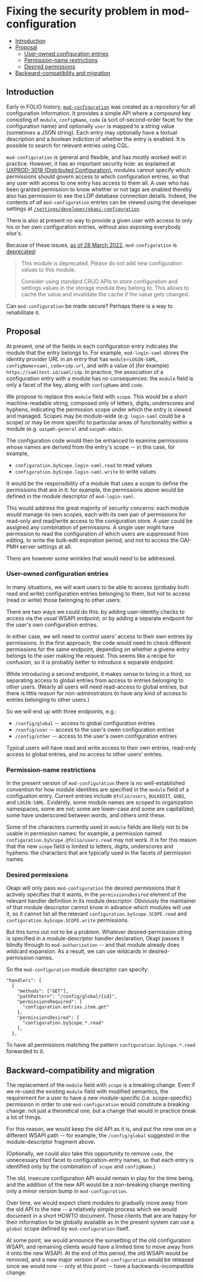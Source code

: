 # Fixing the security problem in mod-configuration

<!-- md2toc -l 2 fixing-mod-configuration.md -->
* [Introduction](#introduction)
* [Proposal](#proposal)
    * [User-owned configuration entries](#user-owned-configuration-entries)
    * [Permission-name restrictions](#permission-name-restrictions)
    * [Desired permissions](#desired-permissions)
* [Backward-compatibility and migration](#backward-compatibility-and-migration)



## Introduction

Early in FOLIO history, [`mod-configuration`](https://github.com/folio-org/mod-configuration) was created as a repository for all configuration information. It provides a simple API where a compound key consisting of `module`, `configName`, `code` (a sort of-second-order facet for the configuration name) and optionally `user` is mapped to a string value (sometimes a JSON string). Each entry may optionally have a textual description and a boolean indiction of whether the entry is enabled. It is possible to search for relevant entries using CQL.

`mod-configuration` is general and flexible, and has mostly worked well in practice. However, it has an important security hole: as explained at [UXPROD-3018 (Distributed Configuration)](https://issues.folio.org/browse/UXPROD-3018), modules cannot specify which permissions should govern access to which configuration entries, so that any user with access to one entry has access to them all. A user who has been granted permission to know whether or not tags are enabled thereby also has permission to see the LDP database connection details. Indeed, the contents of _all_ `mod-configuration` entries can be viewed using the developer settings at [`/settings/developer/okapi-configuration`](https://folio-snapshot.dev.folio.org/settings/developer/okapi-configuration).

There is also at present no way to provide a given user with access to only his or her own configuration entries, without also exposing everybody else's.

Because of these issues, [as of 28 March 2022](https://github.com/folio-org/mod-configuration/commit/812c7d15fcb264359c89c2d5b43696f7c27b9462), `mod-configuration` is [deprecated](https://github.com/folio-org/mod-configuration/blob/master/README.md#deprecation):

> This module is deprecated. Please do not add new configuration values to this module.
>
> Consider using standard CRUD APIs to store configuration and settings values in the storage module they belong to. This allows to cache the value and invalidate the cache if the value gets changed.

Can `mod-configuration` be made secure? Perhaps there is a way to rehabilitate it.



## Proposal

At present, one of the fields in each configuration entry indicates the module that the entry belongs to. For example, `mod-login-saml` stores the identity provider URL in an entry that has `module`=`LOGIN-SAML`, `configName`=`saml`, `code`=`idp.url`, and with a value of (for example) `https://samltest.id/saml/idp`. In practice, the association of a configuration entry with a module has no consequences: the `module` field is only a facet of the key, along with `configName` and `code`.

We propose to replace this `module` field with `scope`. This would be a short machine-readable string, composed only of letters, digits, underscores and hyphens, indicating the permission scope under which the entry is viewed and managed. Scopes may be module-wide (e.g. `login-saml` could be a scope) or may be more specific to particular areas of functionality within a module (e.g. `oaipmh-general` and `oaipmh-admin`.

The configuration code would then be enhanced to examine permissions whose names are derived from the entry's scope -- in this case, for example,
* `configuration.byScope.login-saml.read` to read values
* `configuration.byScope.login-saml.write` to write values

It would be the responsibility of a module that uses a scope to define the permissions that are in it: for example, the permissions above would be defined in the module descriptor of `mod-login-saml`.

This would address the great majority of security concerns: each module would manage its own scopes, each with its own pair of permissions for read-only and read/write access to the coniguration store. A user could be assigned any combination of permissions. A single user might have permission to read the configuration of which users are suppressed from editing, to write the bulk-edit expiration period, and not to access the OAI-PMH server settings at all.

There are however some wrinkles that would need to be addressed.


### User-owned configuration entries

In many situations, we will want users to be able to access (probaby both read and write) configuration entries belonging to them, but not to access (read _or_ write) those belonging to other users.

There are two ways we could do this: by adding user-identity checks to access via the usual WSAPI endpoint; or by adding a separate endpoint for the user's own configuration entries.

In either case, we will need to control users' access to their own entries by permissions. In the first approach, the code would need to check different permissions for the same endpoint, depending on whether a givene entry belongs to the user making the request. This seems like a recipe for confusion, so it is probably better to introduce a separate endpoint.

While introducing a second endpoint, it makes sense to bring in a third, so separating access to global entries from access to entries belonging to other users. (Nearly all users will need read-access to global entries, but there is little reason for non-administrators to have any kind of access to entries belonging to other users.)

So we will end up with three endpoints, e.g.:
* `/config/global` -- access to global configuration entries
* `/config/user` -- access to the user's owen configuration entries
* `/config/other` -- access to the user's owen configuration entries

Typical users will have read and write access to their own entries, read-only access to global entries, and no access to other users' entries.


### Permission-name restrictions

In the present version of `mod-configuration` there is no well-established convention for how module identities are specified in the `module` field of a configuation entry. Current entries include `@folio/users`, `BULKEDIT`, `GOBI`, and `LOGIN-SAML`. Evidently, some module names are scoped to organization namespaces, some are not; some are lower-case and some are capitalized; some have underscored between words, and others omit these.

Some of the characters currently used in `module` fields are likely not to be usable in permission names: for example, a permission named `configuration.byScope.@folio/users.read` may not work. It is for this reason that the new `scope` field is limited to letters, digits, underscores and hyphens: the characters that are typically used in the facets of permission names.


### Desired permissions

Okapi will only pass `mod-configuration` the desired permissions that it actively specifies that it wants, in the `permissionsDesired` element of the relevant handler definition in its module descriptor. Obviously the maintainer of that module descriptor cannot know in advance which modules will use it, so it cannot list all the relevant `configuration.byScope.SCOPE.read` and `configuration.byScope.SCOPE.write` permissions.

But this turns out not to be a problem. Whatever desired-permission string is specified in a module-descriptor handler declaration, Okapi passes it blindly through to `mod-authorization` -- and that module already does wildcard expansion. As a result, we can use wildcards in desired-permission names.

So the `mod-configuration` module descriptor can specify:

	"handlers": [
	  {
	    "methods": ["GET"],
	    "pathPattern": "/config/global/{id}",
	    "permissionsRequired": [
	      "configuration.entries.item.get"
	    ],
	    "permissionsDesired": [
	      "configuration.byScope.*.read"
	    ],
	  },
 
To have all permissions matching the pattern `configuration.byScope.*.read` forwarded to it.



## Backward-compatibility and migration

The replacement of the `module` field with `scope` is a breaking change. Even if we re-used the existing `module` field with modified semantics, the requirement for a user to have a new module-specific (i.e. scope-specific) permission in order to use `mod-configuration` would constitute a breaking change: not just a theoretical one, but a change that would in practice break a lot of things.

For this reason, we would keep the old API as it is, and put the new one on a different WSAPI path -- for example, the 
`/config/global` suggested in the module-descriptor fragment above.

(Optionally, we could also take this opportunity to remove `code`, the unnecessary third facet to configuration-entry names, so that each entry is identified only by the combination of `scope` and `configName`.)

The old, insecure configuration API would remain in play for the time being, and the addition of the new API would be a non-breaking change meriting only a minor version bump in `mod-configuration`.

Over time, we would expect client modules to gradually move away from the old API to the new -- a relatively simple process which we would document in a short HOWTO document. Those clients that are are happy for their information to be globally available as in the present system can use a `global` scope defined by `mod-configuration` itself.

At some point, we would announce the sunsetting of the old configuration WSAPI, and remaining clients would have a limited time to move away from it onto the new WSAPI. At the end of this period, the old WSAPI would be removed, and a new major version of `mod-configuration` would be released since we would now -- only at this point -- have a backwards-incompatible change.


